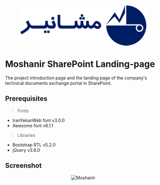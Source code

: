 <p align="center">
<img src="src/image/logo/Moshanir.png" alt="Moshanir Logo"/>
</p>

# Moshanir SharePoint Landing-page

The project introduction page and the landing page of the company's technical documents exchange portal in SharePoint.

## Prerequisites

> Fonts
- IranYekanWeb font v3.0.0
- Awesome font v6.1.1

> Libraries
- Bootstrap RTL v5.2.0
- jQuery v3.6.0

## Screenshot

<p align="center">
<img src="Moshanir.png" alt="Moshanir"/>
</p>
